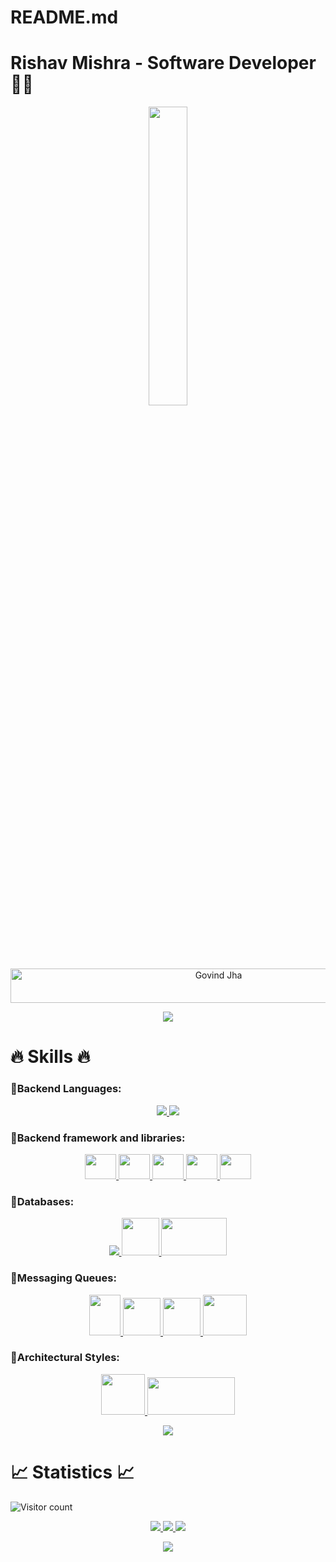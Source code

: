 # README.md
# Rishav Mishra - Software Developer 👨‍💻

<p align="center">
  <img src="img.png" width="35%">
</p>

<div align="center">
  <img src="https://readme-typing-svg.herokuapp.com?font=Kaushan+Script&size=40&duration=3500&color=447FF7&background=FFFFFF00&center=true&vCenter=true&width=650&height=55&lines=Hey!+It's+Govind+Jha+%F0%9F%91%8B%F0%9F%8F%BB;I+am+a+Software+Developer+%F0%9F%A7%91%F0%9F%8F%BB%E2%80%8D%F0%9F%92%BB;I+am+from+India+%F0%9F%87%AE%F0%9F%87%B3;I+have+3%2B+years+of+experience+%F0%9F%93%88;In+building+backend+infrastructures+%E2%9A%99%EF%B8%8F" alt="Govind Jha" width="650" height="55">
</div>

<p align="center">
  <img src="https://user-images.githubusercontent.com/73097560/115834477-dbab4500-a447-11eb-908a-139a6edaec5c.gif">
</p>

# 🔥 Skills 🔥

### 🔹Backend Languages:

<p align="center">
  <a href="https://www.java.com" target="_blank">
    <img src="https://img.icons8.com/color/48/000000/java-coffee-cup-logo.png"/>
  </a>
  <a href="https://developer.mozilla.org/en-US/docs/Web/JavaScript" target="_blank">
    <img src="https://img.icons8.com/color/48/000000/javascript.png"/>
  </a>
</p>

### 🔹Backend framework and libraries:

<p align="center">
  <a href="https://spring.io/projects/spring-framework" target="_blank">
    <img src="https://spring.io/images/projects/spring-framework-640ad1b04f7efa89e0f0f7353e6b5e02.svg?v=2" height=40 width=50 />
  </a>
  <a href="https://spring.io/projects/spring-boot" target="_blank">
    <img src="https://spring.io/images/projects/spring-boot-7f2e24fb962501672cc91ccd285ed2ba.svg" height=40 width=50 />
  </a>
  <a href="https://spring.io/projects/spring-data" target="_blank">
    <img src="https://spring.io/images/projects/spring-data-79cc203ed8c54191215a60f9e5dc638f.svg" height=40 width=50 />
  </a>
  <a href="https://spring.io/projects/spring-security" target="_blank">
    <img src="https://spring.io/images/projects/spring-security-b712a4cdb778e72eb28b8c55ec39dbd1.svg" height=40 width=50 />
  </a>
  <a href="https://spring.io/projects/spring-cloud" target="_blank">
    <img src="https://spring.io/images/projects/spring-cloud-81fe04ab129ab99da0e7c7115bb09920.svg" height=40 width=50 />
  </a>
</p>

### 🔹Databases:

<p align="center">
  <a href="https://www.mysql.com/" target="_blank">
    <img src="https://img.icons8.com/fluent/50/000000/mysql-logo.png"/>
  </a>
  <a href="https://www.mongodb.com/" target="_blank">
    <img src="https://img.icons8.com/color/452/mongodb.png" height=60 width=60 />
  </a>
  <a href="https://redis.com/" target="_blank">
    <img src="https://redis.com/wp-content/themes/wpx/assets/images/logo-redis.svg?auto=webp&quality=85,75&width=120" height=60 width=105 />
  </a>
</p>

### 🔹Messaging Queues:

<p align="center">
  <a href="https://kafka.apache.org" target="_blank">
    <img src="https://external-content.duckduckgo.com/iu/?u=https%3A%2F%2Fstawarczyk.pl%2Fwp-content%2Fuploads%2F2020%2F06%2Fkafka.png&f=1&nofb=1" height=65 width=50 />
  </a>
  <a href="https://cloud.google.com/pubsub/docs/overview" target="_blank">
    <img src="https://iconape.com/wp-content/png_logo_vector/google-cloud-pub-sub-logo.png" height=60 width=60 />
  </a>
  <a href="https://www.rabbitmq.com" target="_blank">
    <img src="https://cdn.iconscout.com/icon/free/png-256/rabbitmq-282296.png" height=60 width=60 />
  </a>
  <a href="https://aws.amazon.com/sqs/" target="_blank">
    <img src="https://cdn2.iconfinder.com/data/icons/amazon-aws-stencils/100/App_Services_copy_Amazon_SQS-512.png" height=65 width=70 />
  </a>
</p>

### 🔹Architectural Styles:

<p align="center">
  <a href="https://docs.microsoft.com/en-us/azure/architecture/best-practices/api-design" target="_blank">
    <img src="https://icon-library.com/images/rest-api-icon/rest-api-icon-8.jpg" height=65 width=70 />
  </a>
  <a href="https://grpc.io/" target="_blank">
    <img src="https://cncf-branding.netlify.app/img/projects/grpc/horizontal/white/grpc-horizontal-white.png" height=60 width=140 />
  </a>
</p>

<p align="center">
  <img src="https://user-images.githubusercontent.com/73097560/115834477-dbab4500-a447-11eb-908a-139a6edaec5c.gif">
</p>

# 📈 Statistics 📈

![Visitor count](https://komarev.com/ghpvc/?username=ergovind08&color=447ff7&label=Visitor+count)

<p align="center">
  <a href="https://github.com/ergovind08">
    <img src="https://github-readme-stats.vercel.app/api?username=ergovind08&show_icons=true&theme=github_dark&hide_border=true" />
    <img src="https://github-readme-streak-stats.herokuapp.com/?user=ergovind08&theme=github-dark-blue&hide_border=true" />
    <img src="https://activity-graph.herokuapp.com/graph?username=ergovind08&theme=react-dark" />
  </a>
</p>

<p align="center">
  <img src="https://user-images.githubusercontent.com/73097560/115834477-dbab4500-a447-11eb-908a-139a6edaec5c.gif">
</p>

</div>
